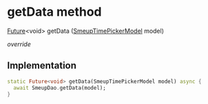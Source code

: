 


# getData method








[Future](https://api.flutter.dev/flutter/dart-async/Future-class.html)&lt;void> getData
([SmeupTimePickerModel](../../smeup_models_widgets_smeup_timepicker_model/SmeupTimePickerModel-class.md) model)

_override_






## Implementation

```dart
static Future<void> getData(SmeupTimePickerModel model) async {
  await SmeupDao.getData(model);
}
```







